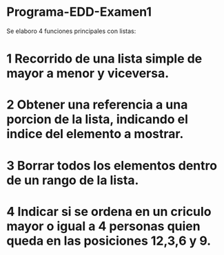 # Programa-EDD-Examen1
Se elaboro 4 funciones principales con listas:

# 1 Recorrido de una lista simple de mayor a menor y viceversa.
# 2 Obtener una referencia a una porcion de la lista, indicando el indice del elemento a mostrar.
# 3 Borrar todos los elementos dentro de un rango de la lista.
# 4 Indicar si se ordena en un criculo mayor o igual a 4 personas quien queda en las posiciones 12,3,6 y 9.
